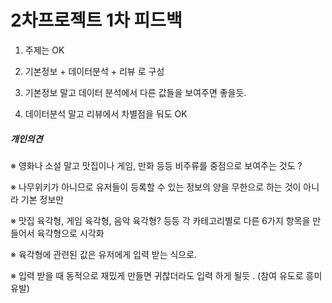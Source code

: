 # 2차프로젝트 1차 피드백



1. 주제는 OK 



2. 기본정보 + 데이터분석 + 리뷰 로 구성



3. 기본정보 말고 데이터 분석에서 다른 값들을 보여주면 좋을듯. 



4. 데이터분석 말고 리뷰에서 차별점을 둬도 OK





##### 개인의견

※ 영화나 소설 말고 맛집이나 게임, 만화 등등 비주류를 중점으로 보여주는 것도 ?

※ 나무위키가 아니므로 유저들이 등록할 수 있는 정보의 양을 무한으로 하는 것이 아니라 기본 정보만 





※ 맛집 육각형, 게임 육각형, 음악 육각형? 등등 각 카테고리별로 다른 6가지 항목을 만들어서 육각형으로 시각화 

※ 육각형에 관련된 값은 유저에게 입력 받는 식으로.

※ 입력 받을 때 동적으로 재밌게 만들면 귀찮더라도 입력 하게 될듯 . (참여 유도로 흥미 유발)